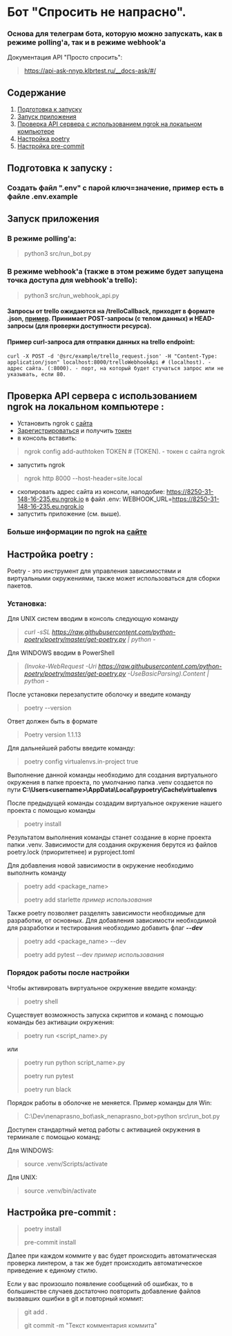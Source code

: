# Бот "Спросить не напрасно".
### Основа для телеграм бота, которую можно запускать, как в режиме polling'а, так и в режиме webhook'а

Документация API "Просто спросить":
> https://api-ask-nnyp.klbrtest.ru/__docs-ask/#/

## Содержание
1. [Подготовка к запуску](#preparation)
2. [Запуск приложения](#start)
3. [Проверка API сервера с использованием ngrok на локальном компьютере](#ngrok)
4. [Настройка poetry](#poetry)
5. [Настройка pre-commit](#pre-commit)

## Подготовка к запуску <a id="preparation"></a>:
### Создать файл ".env" с парой ключ=значение, пример есть в файле .env.example
## Запуск приложения <a id="start"></a>
### В режиме polling'а:
> python3 src/run_bot.py

### В режиме webhook'а (также в этом режиме будет запущена точка доступа для webhook'а trello):
> python3 src/run_webhook_api.py
#### Запросы от trello ожидаются на /trelloCallback, приходят в формате .json, [пример](src/example/trello_request.json). Принимает POST-запросы (с телом данных) и HEAD-запросы (для проверки доступности ресурса).
#### Пример curl-запроса для отправки данных на trello endpoint:
```
curl -X POST -d '@src/example/trello_request.json' -H "Content-Type: application/json" localhost:8000/trelloWebhookApi # (localhost). - адрес сайта. (:8000). - порт, на который будет стучаться запрос или не указывать, если 80.
```
## Проверка API сервера с использованием ngrok на локальном компьютере <a id="ngrok"></a>:
- Установить ngrok с [сайта](https://ngrok.com/download)
- [Зарегистрироваться](https://dashboard.ngrok.com/) и получить [токен](https://dashboard.ngrok.com/get-started/your-authtoken)
- в консоль вставить:
> ngrok config add-authtoken TOKEN  # (TOKEN). - токен с сайта ngrok
- запустить ngrok
> ngrok http 8000 --host-header=site.local
- скопировать адрес сайта из консоли, наподобие: https://8250-31-148-16-235.eu.ngrok.io в файл .env: WEBHOOK_URL=https://8250-31-148-16-235.eu.ngrok.io
- запустить приложение (см. выше).
### Больше информации по ngrok на [сайте](https://ngrok.com/docs/getting-started)


## Настройка poetry <a id="poetry"></a>:

Poetry - это инструмент для управления зависимостями и виртуальными окружениями,
также может использоваться для сборки пакетов.

### Установка:

Для UNIX систем вводим в консоль следующую команду

> *curl -sSL https://raw.githubusercontent.com/python-poetry/poetry/master/get-poetry.py | python -*

Для WINDOWS вводим в PowerShell

> *(Invoke-WebRequest -Uri https://raw.githubusercontent.com/python-poetry/poetry/master/get-poetry.py -UseBasicParsing).Content | python -*

После установки перезапустите оболочку и введите команду

> poetry --version

Ответ должен быть в формате

> Poetry version 1.1.13

Для дальнейшей работы введите команду:

> poetry config virtualenvs.in-project true

Выполнение данной команды необходимо для создания виртуального окружения в папке проекта,
по умолчанию папка .venv создается по пути **C:\Users\<username>\AppData\Local\pypoetry\Cache\virtualenvs**

После предыдущей команды создадим виртуальное окружение нашего проекта с помощью команды

> poetry install

Результатом выполнения команды станет создание в корне проекта папки .venv.
Зависимости для создания окружения берутся из файлов poetry.lock (приоритетнее) и pyproject.toml

Для добавления новой зависимости в окружение необходимо выполнить команду

> poetry add <package_name>
>
> poetry add starlette *пример использования*

Также poetry позволяет разделять зависимости необходимые для разработки, от основных.
Для добавления зависимости необходимой для разработки и тестирования необходимо добавить флаг ***--dev***

> poetry add <package_name> --dev
>
> poetry add pytest --dev *пример использования*

### Порядок работы после настройки

Чтобы активировать виртуальное окружение введите команду:

> poetry shell

Существует возможность запуска скриптов и команд с помощью команды без активации окружения:

> poetry run <script_name>.py
>

или

> poetry run python script_name>.py
>
> poetry run pytest
>
> poetry run black

Порядок работы в оболочке не меняется. Пример команды для Win:

> C:\Dev\nenaprasno_bot\ask_nenaprasno_bot>python src\run_bot.py

Доступен стандартный метод работы с активацией окружения в терминале с помощью команд:

Для WINDOWS:

> source .venv/Scripts/activate

Для UNIX:

> source .venv/bin/activate


## Настройка pre-commit <a id="pre-commit"></a>:

> poetry install
>
> pre-commit install

Далее при каждом коммите у вас будет происходить автоматическая проверка линтером, а так же будет происходить автоматическое приведение к единому стилю.

Если у вас произошло появление сообщений об ошибках, то в большинстве случаев достаточно повторить добавление файлов вызвавших ошибки в git и повторный коммит:

> git add .
>
> git commit -m "Текст комментария коммита"
